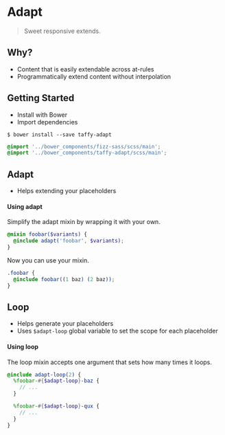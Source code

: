 Adapt
===

> Sweet responsive extends.

## Why?
+ Content that is easily extendable across at-rules
+ Programmatically extend content without interpolation

## Getting Started
+ Install with Bower
+ Import dependencies

```
$ bower install --save taffy-adapt
```

```scss
@import '../bower_components/fizz-sass/scss/main';
@import '../bower_components/taffy-adapt/scss/main';
```

## Adapt
+ Helps extending your placeholders

#### Using adapt
Simplify the adapt mixin by wrapping it with your own.

```scss
@mixin foobar($variants) {
  @include adapt('foobar', $variants);
}
```

Now you can use your mixin.

```scss
.foobar {
  @include foobar((1 baz) (2 baz));
}
```

## Loop
+ Helps generate your placeholders
+ Uses `$adapt-loop` global variable to set the scope for each placeholder

#### Using loop
The loop mixin accepts one argument that sets how many times it loops.

```scss
@include adapt-loop(2) {
  %foobar-#{$adapt-loop}-baz {
    // ...
  }

  %foobar-#{$adapt-loop}-qux {
    // ...
  }
}
```
